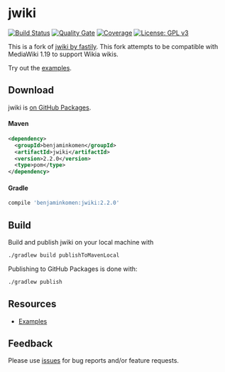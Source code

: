 # jwiki
[![Build Status](https://www.travis-ci.com/benjaminkomen/jwiki.svg?branch=master)](https://www.travis-ci.com/benjaminkomen/jwiki)
[![Quality Gate](https://sonarcloud.io/api/project_badges/measure?project=benjaminkomen%3Ajwiki&metric=alert_status)](https://sonarcloud.io/dashboard?id=benjaminkomen%3Ajwiki)
[![Coverage](https://sonarcloud.io/api/project_badges/measure?project=benjaminkomen%3Ajwiki&metric=coverage)](https://sonarcloud.io/dashboard?id=benjaminkomen%3Ajwiki)
[![License: GPL v3](https://upload.wikimedia.org/wikipedia/commons/8/86/GPL_v3_Blue_Badge.svg)](https://www.gnu.org/licenses/gpl-3.0.en.html)

This is a fork of [jwiki by fastily](https://github.com/fastily/jwiki). This fork attempts to be compatible with
 MediaWiki 1.19 to support Wikia wikis.

Try out the [examples](https://github.com/benjaminkomen/jwiki/wiki/Examples).

## Download
 jwiki is [on GitHub Packages](https://github.com/benjaminkomen/jwiki/packages?package_type=Maven).

#### Maven
```xml
<dependency>
  <groupId>benjaminkomen</groupId>
  <artifactId>jwiki</artifactId>
  <version>2.2.0</version>
  <type>pom</type>
</dependency>
```

#### Gradle
```groovy
compile 'benjaminkomen:jwiki:2.2.0'
```

## Build
Build and publish jwiki on your local machine with
```bash
./gradlew build publishToMavenLocal
```

Publishing to GitHub Packages is done with:
```bash
./gradlew publish
```

## Resources
* [Examples](https://github.com/benjaminkomen/jwiki/wiki/Examples)
<!-- * [Javadocs](https://fastily.github.io/jwiki/docs/jwiki/) -->

## Feedback
Please use [issues](https://github.com/benjaminkomen/jwiki/issues) for bug reports and/or feature requests.
